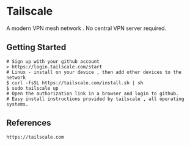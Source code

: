 Tailscale
=========

A modern VPN mesh network . No central VPN server required.

Getting Started
---------------
    # Sign up with your github account
    > https://login.tailscale.com/start
    # Linux - install on your device , then add other devices to the network
    $ curl -fsSL https://tailscale.com/install.sh | sh
    $ sudo tailscale up
    # Open the authorization link in a browser and login to github.
    # Easy install instructions provided by tailscale , all operating systems. 

References
-----------

    https://tailscale.com